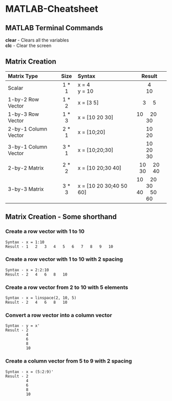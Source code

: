 # MATLAB-Cheatsheet
## MATLAB Terminal Commands
**clear** - Clears all the variables  
**clc** - Clear the screen

## Matrix Creation
| Matrix Type | Size | Syntax | Result |
| :--- | :---: | :--- | :---: |
| Scalar | 1 * 1 | x = 4 <br/> y = 10 | 4 <br/> 10 |
| 1-by-2 Row Vector | 1 * 2 | x = [3 5] | 3 &nbsp; &nbsp; 5 |
| 1-by-3 Row Vector | 1 * 3 | x = [10 20 30] | 10 &nbsp; &nbsp; 20 &nbsp; &nbsp; 30 |
| 2-by-1 Column Vector | 2 * 1 | x = [10;20] | 10 <br/> 20 |
| 3-by-1 Column Vector | 3 * 1 | x = [10;20;30] | 10 <br/> 20 <br/> 30 |
| 2-by-2 Matrix | 2 * 2 | x = [10 20;30 40] | 10 &nbsp; &nbsp; 20 <br/> 30 &nbsp; &nbsp; 40 |
| 3-by-3 Matrix | 3 * 3 | x = [10 20 30;40 50 60] | 10 &nbsp; &nbsp; 20 &nbsp; &nbsp; 30 <br/> 40 &nbsp; &nbsp; 50 &nbsp; &nbsp; 60 |

## Matrix Creation - Some shorthand
### Create a row vector with 1 to 10
```
Syntax - x = 1:10
Result - 1   2   3   4   5   6   7   8   9   10
```
### Create a row vector with 1 to 10 with 2 spacing
```
Syntax - x = 2:2:10
Result - 2   4   6   8   10
```
### Create a row vector from 2 to 10 with 5 elements
```
Syntax - x = linspace(2, 10, 5)
Result - 2   4   6   8   10
```
### Convert a row vector into a column vector
```
Syntax - y = x'
Result - 2
         4
         6
         8
         10
```
### Create a column vector from 5 to 9 with 2 spacing
```
Syntax - x = (5:2:9)'
Result - 2
         4
         6
         8
         10
```